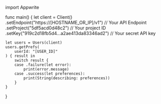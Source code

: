 import Appwrite

func main() {
let client = Client()
.setEndpoint("https://[HOSTNAME_OR_IP]/v1") // Your API Endpoint
.setProject("5df5acd0d48c2") // Your project ID
.setKey("919c2d18fb5d4...a2ae413da83346ad2") // Your secret API key

    let users = Users(client)
    users.getPrefs(
        userId: "[USER_ID]"
    ) { result in
        switch result {
        case .failure(let error):
            print(error.message)
        case .success(let preferences):
            print(String(describing: preferences))
        }
    }

}

